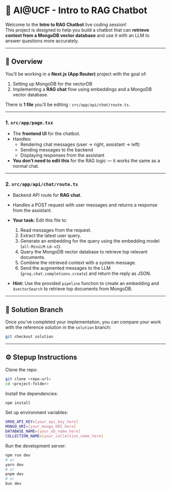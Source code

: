 # 🤖 AI@UCF - Intro to RAG Chatbot

Welcome to the **Intro to RAG Chatbot** live coding session!  
This project is designed to help you build a chatbot that can **retrieve context from a MongoDB vector database** and use it with an LLM to answer questions more accurately.

---

## 🧱 Overview

You’ll be working in a **Next.js (App Router)** project with the goal of:

1. Setting up MongoDB for the vectorDB
2. Implementing a **RAG chat** flow using embeddings and a MongoDB vector database.

There is **1 file** you'll be editing : `src/app/api/chat/route.ts`.

---

### 1. `src/app/page.tsx`

- The **frontend UI** for the chatbot.
- Handles:
  - Rendering chat messages (user → right, assistant → left)
  - Sending messages to the backend
  - Displaying responses from the assistant
- **You don’t need to edit this** for the RAG logic — it works the same as a normal chat.

---

### 2. `src/app/api/chat/route.ts`

- Backend API route for **RAG chat**.
- Handles a POST request with user messages and returns a response from the assistant.
- **Your task:** Edit this file to:

  1. Read messages from the request.
  2. Extract the latest user query.
  3. Generate an embedding for the query using the embedding model (`all-MiniLM-L6-v2`).
  4. Query the MongoDB vector database to retrieve top relevant documents.
  5. Combine the retrieved context with a system message.
  6. Send the augmented messages to the LLM (`groq.chat.completions.create`) and return the reply as JSON.

- **Hint:** Use the provided `pipeline` function to create an embedding and `$vectorSearch` to retrieve top documents from MongoDB.

---

## 🧩 Solution Branch

Once you’ve completed your implementation, you can compare your work with the reference solution in the `solution` branch:

```bash
git checkout solution
```

---

## ⚙️ Stepup Instructions

Clone the repo:

```bash
git clone <repo-url>
cd <project-folder>
```

Install the dependencies:

```bash
npm install
```

Set up environment variables:

```bash
GROQ_API_KEY=[your_api_key_here]
MONGO_URI=[your_mongo_URI_here]
DATABASE_NAME=[your_db_name_here]
COLLECTION_NAME=[your_collection_name_here]
```

Run the development server:

```bash
npm run dev
# or
yarn dev
# or
pnpm dev
# or
bun dev
```

